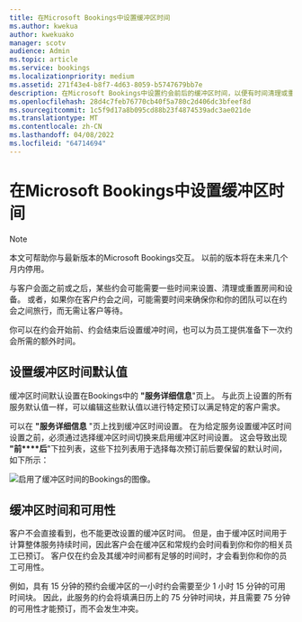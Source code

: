 ```yaml
---
title: 在Microsoft Bookings中设置缓冲区时间
ms.author: kwekua
author: kwekuako
manager: scotv
audience: Admin
ms.topic: article
ms.service: bookings
ms.localizationpriority: medium
ms.assetid: 271f43e4-b8f7-4d63-8059-b5747679bb7e
description: 在Microsoft Bookings中设置约会前后的缓冲区时间，以便有时间清理或重置设备。
ms.openlocfilehash: 28d4c7feb76770cb40f5a780c2d406dc3bfeef8d
ms.sourcegitcommit: 1c5f9d17a8b095cd88b23f4874539adc3ae021de
ms.translationtype: MT
ms.contentlocale: zh-CN
ms.lasthandoff: 04/08/2022
ms.locfileid: "64714694"
---
```

# <a name="set-buffer-time-in-microsoft-bookings"></a>在Microsoft Bookings中设置缓冲区时间

> [!NOTE]
> 本文可帮助你与最新版本的Microsoft Bookings交互。 以前的版本将在未来几个月内停用。

与客户会面之前或之后，某些约会可能需要一些时间来设置、清理或重置房间和设备。 或者，如果你在客户约会之间，可能需要时间来确保你和你的团队可以在约会之间旅行，而无需让客户等待。

你可以在约会开始前、约会结束后设置缓冲时间，也可以为员工提供准备下一次约会所需的额外时间。

## <a name="set-buffer-time-defaults"></a>设置缓冲区时间默认值

缓冲区时间默认设置在Bookings中的 **"服务详细信息**"页上。 与此页上设置的所有服务默认值一样，可以编辑这些默认值以进行特定预订以满足特定的客户需求。

可以在 **"服务详细信息** "页上找到缓冲区时间设置。 在为给定服务设置缓冲区时间设置之前，必须通过选择缓冲区时间切换来启用缓冲区时间设置。 这会导致出现 **"前****后**"下拉列表，这些下拉列表用于选择每次预订前后要保留的默认时间，如下所示：

   ![启用了缓冲区时间的Bookings的图像。](../media/bookings-buffertime.png)

<!--## Buffer time and appointment timing

To avoid confusion about when customers expect to meet with you, Bookings shows buffer time and actual appointment time (the time your customers expect to meet with you) on your calendar, and in email confirmations and reminders to relevant staff. For example, below is what you’d see in Bookings for an appointment with a customer that includes 15 minutes of pre-appointment buffer time.

Note that the event itself (on the left in the image below) shows lighter shading for the buffer time and darker shading for the actual customer appointment. The appointment call-out (which is opened when you select the event) specifically states that the appointment is from 9:00AM to 10:00AM with Katie Jordan and includes 15 minutes of buffer time before the appointment and 0 minutes after the appointment. Confirmations and reminders to staff similarly reference specific buffer and appointment time while the customer would only get confirmations and reminders that reference a 9:00AM to 10:00AM appointment time.

   ![Image of Bookings appointment call-out with buffer time showing.](../media/bookings-buffertime-callout.png)
-->

## <a name="buffer-time-and-availability"></a>缓冲区时间和可用性

客户不会直接看到，也不能更改设置的缓冲区时间。 但是，由于缓冲区时间用于计算整体服务持续时间，因此客户会在缓冲区和常规约会时间看到你和你的相关员工已预订。 客户仅在约会及其缓冲时间都有足够的时间时，才会看到你和你的员工可用性。

例如，具有 15 分钟的预约会缓冲区的一小时约会需要至少 1 小时 15 分钟的可用时间块。 因此，此服务的约会将填满日历上的 75 分钟时间块，并且需要 75 分钟的可用性才能预订，而不会发生冲突。
